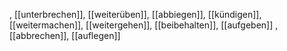 , [[unterbrechen]], [[weiterüben]], [[abbiegen]], [[kündigen]], [[weitermachen]], [[weitergehen]], [[beibehalten]], [[aufgeben]]
, [[abbrechen]], [[auflegen]]